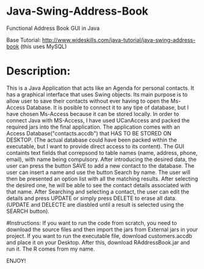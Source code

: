 # Java-Swing-Address-Book
Functional Address Book GUI in Java

Base Tutorial:
http://www.wideskills.com/java-tutorial/java-swing-address-book (this uses MySQL)



# Description:
  This is a Java Application that acts like an Agenda for personal contacts. It has a graphical interface that uses Swing objects. Its main purpose is to allow user to save their contacts without ever having to open the Ms-Access Database. It is posible to connect it to any tipe of database, but I have chosen Ms-Access because it can be stored locally.
  In order to connect Java with MS-Access, I have used UCanAccess and packed the required jars into the final application.
 The application comes with an Access Database("contacts.accdb") that HAS TO BE STORED ON DESKTOP. (The actual database could have been packed within the executable, but I want to provide direct access to its content). 
  The GUI containts text fields that correpsond to table names (name, address, phone, email), with name being compulsory.
  After introducing the desired data, the user can press the button SAVE to add a new contact to the database.
The user can insert a name and use the button Search by name. The user will then be presented an option list with all the matching results. After selecting the desired one, he will be able to see the contact details associated with that name.
After Searching and selecting a contact, the user can edit the details and press UPDATE or simply press DELETE to erase all data. (UPDATE and DELECTE are diasbled until a result is selected using the SEARCH button).

  
  
#Instructions:
  If you want to run the code from scratch, you need to download the source files and then import the jars from External jars in your project.
  If you want to run the executable file, download customers.accdb and place it on your Desktop. After this, download RAddressBook.jar and run it. The R comes from my name.

ENJOY!




  

